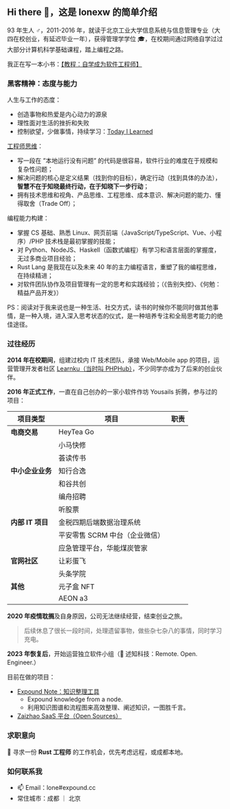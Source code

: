 ## Hi there 👋，这是 lonexw 的简单介绍

93 年生人 ♂，2011-2016 年，就读于北京工业大学信息系统与信息管理专业（大四在校创业，有延迟毕业一年），获得管理学学位 :mortar_board:，在校期间通过网络自学过过大部分计算机科学基础课程，踏上编程之路。

我正在写一本小书：[【教程：自学成为软件工程师】](https://lonexw.github.io/sse-book/)

### 黑客精神：态度与能力

人生与工作的态度：
- 创造事物和热爱是内心动力的源泉
- 理性面对生活的挫折和失败
- 控制欲望，少做事情，持续学习：[Today I Learned](https://lonexw.github.io/til/)
  
[工程师思维](https://lonexw.github.io/sse-book/engineer/intro.html)：
- 写一段在 ”本地运行没有问题” 的代码是很容易，软件行业的难度在于规模和复杂性问题；
- 解决问题的核心是定义结果（找到你的目标），确定行动（找到具体的办法），**智慧不在于知晓最终行动，在于知晓下一步行动**；
- 拥有技术思维和视角、产品思维、工程思维、成本意识、解决问题的能力、懂得取舍（Trade Off）；
  
编程能力构建：
- 掌握 CS 基础、熟悉 Linux、网页前端（JavaScript/TypeScript、Vue、小程序）/PHP 技术栈是最初掌握的技能；
- 对 Python、NodeJS、Haskell（函数式编程）有学习和语言层面的掌握度，无过多商业项目经验；
- Rust Lang 是我现在以及未来 40 年的主力编程语言，重塑了我的编程思维，在持续精进；
- 对软件团队协作及项目管理有一定的思考和实践经验；（《告别失控》、《何勉：精益产品开发》）

PS：阅读对于我来说也是一种生活、社交方式，读书的时候你不能同时做其他事情，是一种入境，进入深入思考状态的仪式，是一种培养专注和全局思考能力的绝佳途径。

### 过往经历

**2014 年在校期间**，组建过校内 IT 技术团队，承接 Web/Mobile app 的项目，运营管理开发者社区 [Learnku（当时叫 PHPHub）](https://learnku.com)，不少同学亦成为了后来的创业伙伴。

**2016 年正式工作**，一直在自己创办的一家小软件作坊 Yousails 折腾，参与过的项目：

|       **项目类型**       | **项目**             | **职责** |
| ------------ | ------------------ | ------ |
| **电商交易**    | HeyTea Go          |        |
|              | 小马快修               |        |
|              | 荟读传书               |        |
| **中小企业业务**   | 知行合逸               |        |
|              | 和谷共创               |        |
|              | 编舟招聘               |        |
|              | 听股票                |        |
| **内部 IT 项目** | 金税四期后端数据治理系统       |        |
|              | 平安零售 SCRM 中台（企业微信） |        |
|              | 应急管理平台，华能煤炭管家      |        |
| **官网社区**    | 让彩蛋飞               |        |
|              | 头条学院               |        |
| **其他**     | 元子盒 NFT            |        |
|              | AEON a3            |        |



**2020 年疫情耽搁**及自身原因，公司无法继续经营，结束创业之旅。

> 后续休息了很长一段时间，处理遗留事物，做些杂七杂八的事情，同时学习充电。

**2023 年恢复后**，开始运营独立软件小组（🌿 述知科技：Remote. Open. Engineer.）

目前在做的项目：
- [Expound Note：知识整理工具](https://phab.xyz/project/view/1/)
  - Expound knowledge from a node.
  - 利用知识图谱和流程图来高效整理、阐述知识，一图胜千言。 
- [Zaizhao SaaS 平台（Open Sources）](https://phab.xyz/project/view/9/)

### 求职意向

🙌 寻求一份 **Rust 工程师** 的工作机会，优先考虑远程，或成都本地。

### 如何联系我

- 📫 Email：lone#expound.cc
- 常住城市：成都 ｜ 北京
